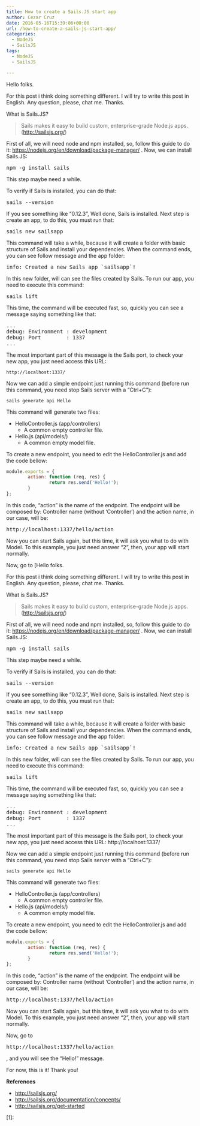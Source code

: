 ```yaml
---
title: How to create a Sails.JS start app
author: Cezar Cruz
date: 2016-05-16T15:39:06+00:00
url: /how-to-create-a-sails-js-start-app/
categories:
  - NodeJS
  - SailsJS
tags:
  - NodeJS
  - SailsJS

---
```

Hello folks.

For this post i think doing something different. I will try to write this post in English. Any question, please, chat me. Thanks.

<!--more-->

What is Sails.JS?

> Sails makes it easy to build custom, enterprise-grade Node.js apps. (<http://sailsjs.org/>)

First of all, we will need node and npm installed, so, follow this guide to do it: <https://nodejs.org/en/download/package-manager/> . Now, we can install Sails.JS:

<pre>npm -g install sails</pre>

This step maybe need a while.

To verify if Sails is installed, you can do that:

<pre>sails --version</pre>

If you see something like &#8220;0.12.3&#8221;, Well done, Sails is installed. Next step is create an app, to do this, you must run that:

<pre>sails new sailsapp</pre>

This command will take a while, because it will create a folder with basic structure of Sails and install your dependencies. When the command ends, you can see follow message and the app folder:

<pre>info: Created a new Sails app `sailsapp`!</pre>

In this new folder, will can see the files created by Sails. To run our app, you need to execute this command:

<pre>sails lift</pre>

This time, the command will be executed fast, so, <span id="result_box" class="short_text" lang="en"><span class="">quickly</span></span> you can see a message saying something like that:

<pre>...
debug: Environment : development
debug: Port        : 1337
...
</pre>

The most important part of this message is the Sails port, to check your new app, you just need access this URL:
```
http://localhost:1337/
```

Now we can add a simple endpoint just running this command (before run this command, you need stop Sails server with a &#8220;Ctrl+C&#8221;):

`sails generate api Hello`

This command will generate two files:

  * HelloController.js (app/controllers)
      * A common empty controller file.
  * Hello.js (api/models/)
      * A common empty model file.

To create a new endpoint, you need to edit the HelloController.js and add the code bellow:

```javascript
module.exports = {
        action: function (req, res) {
                return res.send('Hello!');
        }
};
```

In this code, &#8220;action&#8221; is the name of the endpoint. The endpoint will be composed by: Controller name (without &#8216;Controller&#8217;) and the action name, in our case, will be: <pre>http://localhost:1337/hello/action </pre>

Now you can start Sails again, but this time, it will ask you what to do with Model. To this example, you just need answer &#8220;2&#8221;, then, your app will start normally.

Now, go to [Hello folks.

For this post i think doing something different. I will try to write this post in English. Any question, please, chat me. Thanks.

<!--more-->

What is Sails.JS?

> Sails makes it easy to build custom, enterprise-grade Node.js apps. (<http://sailsjs.org/>)

First of all, we will need node and npm installed, so, follow this guide to do it: <https://nodejs.org/en/download/package-manager/> . Now, we can install Sails.JS:

<pre>npm -g install sails</pre>

This step maybe need a while.

To verify if Sails is installed, you can do that:

<pre>sails --version</pre>

If you see something like &#8220;0.12.3&#8221;, Well done, Sails is installed. Next step is create an app, to do this, you must run that:

<pre>sails new sailsapp</pre>

This command will take a while, because it will create a folder with basic structure of Sails and install your dependencies. When the command ends, you can see follow message and the app folder:

<pre>info: Created a new Sails app `sailsapp`!</pre>

In this new folder, will can see the files created by Sails. To run our app, you need to execute this command:

<pre>sails lift</pre>

This time, the command will be executed fast, so, <span id="result_box" class="short_text" lang="en"><span class="">quickly</span></span> you can see a message saying something like that:

<pre>
...
debug: Environment : development
debug: Port        : 1337
...
</pre>

The most important part of this message is the Sails port, to check your new app, you just need access this URL: http://localhost:1337/

Now we can add a simple endpoint just running this command (before run this command, you need stop Sails server with a &#8220;Ctrl+C&#8221;):

`sails generate api Hello`

This command will generate two files:

  * HelloController.js (app/controllers)
      * A common empty controller file.
  * Hello.js (api/models/)
      * A common empty model file.

To create a new endpoint, you need to edit the HelloController.js and add the code bellow:

```javascript
module.exports = {
        action: function (req, res) {
                return res.send('Hello!');
        }
};
```

In this code, &#8220;action&#8221; is the name of the endpoint. The endpoint will be composed by: Controller name (without &#8216;Controller&#8217;) and the action name, in our case, will be: <pre>http://localhost:1337/hello/action</pre>

Now you can start Sails again, but this time, it will ask you what to do with Model. To this example, you just need answer &#8220;2&#8221;, then, your app will start normally.

Now, go to <pre>http://localhost:1337/hello/action</pre> , and you will see the &#8220;Hello!&#8221; message.

For now, this is it! Thank you!

**References**

  * <http://sailsjs.org/>
  * <http://sailsjs.org/documentation/concepts/>
  * <http://sailsjs.org/get-started>

 [1]: